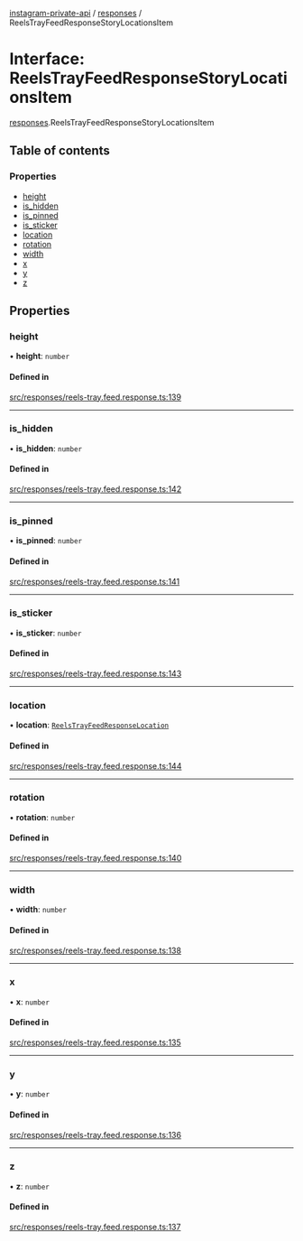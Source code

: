 [instagram-private-api](../../README.md) / [responses](../../modules/responses.md) / ReelsTrayFeedResponseStoryLocationsItem

# Interface: ReelsTrayFeedResponseStoryLocationsItem

[responses](../../modules/responses.md).ReelsTrayFeedResponseStoryLocationsItem

## Table of contents

### Properties

- [height](ReelsTrayFeedResponseStoryLocationsItem.md#height)
- [is\_hidden](ReelsTrayFeedResponseStoryLocationsItem.md#is_hidden)
- [is\_pinned](ReelsTrayFeedResponseStoryLocationsItem.md#is_pinned)
- [is\_sticker](ReelsTrayFeedResponseStoryLocationsItem.md#is_sticker)
- [location](ReelsTrayFeedResponseStoryLocationsItem.md#location)
- [rotation](ReelsTrayFeedResponseStoryLocationsItem.md#rotation)
- [width](ReelsTrayFeedResponseStoryLocationsItem.md#width)
- [x](ReelsTrayFeedResponseStoryLocationsItem.md#x)
- [y](ReelsTrayFeedResponseStoryLocationsItem.md#y)
- [z](ReelsTrayFeedResponseStoryLocationsItem.md#z)

## Properties

### height

• **height**: `number`

#### Defined in

[src/responses/reels-tray.feed.response.ts:139](https://github.com/Nerixyz/instagram-private-api/blob/4971f34/src/responses/reels-tray.feed.response.ts#L139)

___

### is\_hidden

• **is\_hidden**: `number`

#### Defined in

[src/responses/reels-tray.feed.response.ts:142](https://github.com/Nerixyz/instagram-private-api/blob/4971f34/src/responses/reels-tray.feed.response.ts#L142)

___

### is\_pinned

• **is\_pinned**: `number`

#### Defined in

[src/responses/reels-tray.feed.response.ts:141](https://github.com/Nerixyz/instagram-private-api/blob/4971f34/src/responses/reels-tray.feed.response.ts#L141)

___

### is\_sticker

• **is\_sticker**: `number`

#### Defined in

[src/responses/reels-tray.feed.response.ts:143](https://github.com/Nerixyz/instagram-private-api/blob/4971f34/src/responses/reels-tray.feed.response.ts#L143)

___

### location

• **location**: [`ReelsTrayFeedResponseLocation`](ReelsTrayFeedResponseLocation.md)

#### Defined in

[src/responses/reels-tray.feed.response.ts:144](https://github.com/Nerixyz/instagram-private-api/blob/4971f34/src/responses/reels-tray.feed.response.ts#L144)

___

### rotation

• **rotation**: `number`

#### Defined in

[src/responses/reels-tray.feed.response.ts:140](https://github.com/Nerixyz/instagram-private-api/blob/4971f34/src/responses/reels-tray.feed.response.ts#L140)

___

### width

• **width**: `number`

#### Defined in

[src/responses/reels-tray.feed.response.ts:138](https://github.com/Nerixyz/instagram-private-api/blob/4971f34/src/responses/reels-tray.feed.response.ts#L138)

___

### x

• **x**: `number`

#### Defined in

[src/responses/reels-tray.feed.response.ts:135](https://github.com/Nerixyz/instagram-private-api/blob/4971f34/src/responses/reels-tray.feed.response.ts#L135)

___

### y

• **y**: `number`

#### Defined in

[src/responses/reels-tray.feed.response.ts:136](https://github.com/Nerixyz/instagram-private-api/blob/4971f34/src/responses/reels-tray.feed.response.ts#L136)

___

### z

• **z**: `number`

#### Defined in

[src/responses/reels-tray.feed.response.ts:137](https://github.com/Nerixyz/instagram-private-api/blob/4971f34/src/responses/reels-tray.feed.response.ts#L137)
